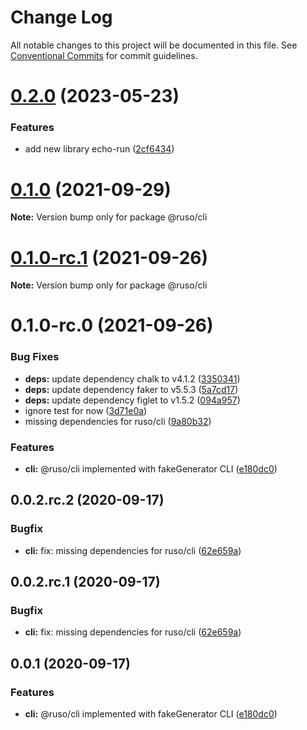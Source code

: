 # Change Log

All notable changes to this project will be documented in this file. See [Conventional Commits](https://conventionalcommits.org) for commit guidelines.

# [0.2.0](https://github.com/ruslanguns/ruso-monorepo/compare/@ruso/cli@0.1.0...@ruso/cli@0.2.0) (2023-05-23)

### Features

- add new library echo-run ([2cf6434](https://github.com/ruslanguns/ruso-monorepo/commit/2cf6434094ccfab7b374ecd64e529a3f9fd48843))

# [0.1.0](https://github.com/ruslanguns/ruso-monorepo/compare/@ruso/cli@0.1.0-rc.1...@ruso/cli@0.1.0) (2021-09-29)

**Note:** Version bump only for package @ruso/cli

# [0.1.0-rc.1](https://github.com/ruslanguns/ruso-monorepo/compare/@ruso/cli@0.1.0-rc.0...@ruso/cli@0.1.0-rc.1) (2021-09-26)

**Note:** Version bump only for package @ruso/cli

# 0.1.0-rc.0 (2021-09-26)

### Bug Fixes

- **deps:** update dependency chalk to v4.1.2 ([3350341](https://github.com/ruslanguns/ruso-monorepo/commit/33503416d7f6a1dd86bfdd5b1efca54a6c2a4de9))
- **deps:** update dependency faker to v5.5.3 ([5a7cd17](https://github.com/ruslanguns/ruso-monorepo/commit/5a7cd17dd38d769c26cb403e323f1dfa9d255f14))
- **deps:** update dependency figlet to v1.5.2 ([094a957](https://github.com/ruslanguns/ruso-monorepo/commit/094a9579a16a33d976df3630488f128bc8e858da))
- ignore test for now ([3d71e0a](https://github.com/ruslanguns/ruso-monorepo/commit/3d71e0a9af45d238b5603fe011c52ee462f308a6))
- missing dependencies for ruso/cli ([9a80b32](https://github.com/ruslanguns/ruso-monorepo/commit/9a80b325cafed438075780c96761fa348f6cff24))

### Features

- **cli:** @ruso/cli implemented with fakeGenerator CLI ([e180dc0](https://github.com/ruslanguns/ruso-monorepo/commit/e180dc0ed20969675f43823a7a4a3ed156827368))

## 0.0.2.rc.2 (2020-09-17)

### Bugfix

- **cli:** fix: missing dependencies for ruso/cli ([62e659a](https://github.com/ruslanguns/ruso-monorepo/commit/62e659a03c19d75c15d102dec591135b0115ea21))

## 0.0.2.rc.1 (2020-09-17)

### Bugfix

- **cli:** fix: missing dependencies for ruso/cli ([62e659a](https://github.com/ruslanguns/ruso-monorepo/commit/62e659a03c19d75c15d102dec591135b0115ea21))

## 0.0.1 (2020-09-17)

### Features

- **cli:** @ruso/cli implemented with fakeGenerator CLI ([e180dc0](https://github.com/ruslanguns/ruso-monorepo/commit/e180dc0ed20969675f43823a7a4a3ed156827368))
